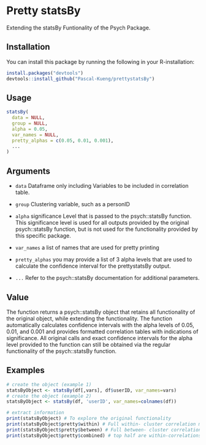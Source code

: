 # Pretty statsBy
Extending the statsBy Funtionality of the Psych Package.
## Installation
You can install this package by running the following in your R-installation:
```R
install.packages("devtools")
devtools::install_github("Pascal-Kueng/prettystatsBy")
```

## Usage
```R
statsBy(
  data = NULL,
  group = NULL,
  alpha = 0.05,
  var_names = NULL,
  pretty_alphas = c(0.05, 0.01, 0.001),
  ...
)
```
## Arguments
- `data` Dataframe only including Variables to be included in correlation table.

- `group` Clustering variable, such as a personID

- `alpha` significance Level that is passed to the psych::statsBy function. This significance level is used for all outputs provided by the original psych::statsBy function, but is not used for the functionality provided by this specific package.

- `var_names` a list of names that are used for pretty printing

- `pretty_alphas` you may provide a list of 3 alpha levels that are used to calculate the confidence interval for the prettystatsBy output.

- `...` Refer to the psych::statsBy documentation for additional parameters.

## Value
The function returns a psych::statsBy object that retains all functionality of the original object, while extending the functionality. The function automatically calculates confidence intervals with the alpha levels of 0.05, 0.01, and 0.001 and provides formatted correlation tables with indications of significance. All original calls and exact confidence intervals for the alpha level provided to the function can still be obtained via the regular functionality of the psych::statsBy function.

## Examples
```R
# create the object (example 1)
statsByObject <- statsBy(df[,vars], df$userID, var_names=vars)
# create the object (example 2)
statsByObject <- statsBy(df, 'userID', var_names=colnames(df))

# extract information
print(statsByObject) # To explore the original functionality
print(statsByObject$pretty$within) # Full within- cluster correlation matrix
print(statsByObject$pretty$between) # Full between- cluster correlation matrix
print(statsByObject$pretty$combined) # top half are within-correlations, bottom half are between correlations.

```
